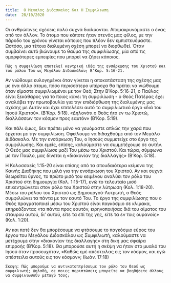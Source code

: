 ```yaml
---
title:  Ο Μεγαλος Διδασκαλος Και Η Συμφιλιωση
date:  28/10/2020
---
```


Οι ανθρώπινες σχέσεις πολύ συχνά διαλύονται. Απομακρυνόμαστε ο ένας από τον άλλον. Το άτομο που κάποτε ήταν στενός μας φίλος, με την πάροδο του χρόνου γίνεται κάποιος που πλέον δεν εμπιστευόμαστε. Ωστόσο, μια τέτοια διαλυμένη σχέση μπορεί να διορθωθεί. Όταν συμβαίνει αυτό βιώνουμε το θαύμα της συμφιλίωσης, μία από τις ομορφότερες εμπειρίες που μπορεί να ζήσει κάποιος.

`Πώς η συμφιλίωση αποτελεί κεντρική ιδέα της ενσάρκωσης του Χριστού και του ρόλου Του ως Μεγάλου Διδασκάλου; Β’Κορ. 5:16-21.`

Αν νιώθουμε ευλογημένοι όταν γίνεται η αποκατάσταση της σχέσης μας με ένα άλλο άτομο, πόσο περισσότερο υπέροχα θα πρέπει να νιώθουμε όταν είμαστε συμφιλιωμένοι με τον Θεό; Στην Β’Κορ. 5:16-21, ο Παύλος είναι ξεκάθαρος για το ποιος κάνει τη συμφιλίωση - ο Θεός Πατέρας έχει αναλάβει την πρωτοβουλία για την επιδιόρθωση της διαλυμένης μας σχέσης με Αυτόν και έχει επιτελέσει αυτό το συμφιλιωτικό έργο «διά του Ιησού Χριστού». (Β’Κορ. 5:18). «Δηλονότι ο Θεός ήτο εν τω Χριστώ, διαλλάσσων τον κόσμον προς εαυτόν» (Β’Κορ. 5:19).

Και πάλι όμως, δεν πρέπει μόνο να γευόμαστε απλώς την χαρά που έρχεται με την συμφιλίωση. Οφείλουμε να διδαχθούμε από τον Μεγάλο Διδάσκαλο. Με την ενσάρκωση Του, ο Ιησούς συμμετείχε στο έργο της συμφιλίωσης. Και εμείς, επίσης, καλούμαστε να συμμετέχουμε σε αυτήν. Ο Θεός μας συμφιλίωσε μαζί Του μέσω του Χριστού. Και τώρα, σύμφωνα με τον Παύλο, μας δίνεται η «διακονίαν της διαλλαγής» (Β’Κορ. 5:18).

Η Κολοσσαείς 1:15-20 είναι επίσης από τα σπουδαιότερα κείμενα της Καινής Διαθήκης που μιλά για την ενσάρκωση του Χριστού. Αν και συχνά θεωρείται ύμνος, το πρώτο μισό του κειμένου αναλύει τον ρόλο του Χριστού στη δημιουργία (Κολ. 1:15-17), ενώ το τελευταίο μισό επικεντρώνεται στον ρόλο του Χριστού στην λύτρωση (Κολ. 1:18-20). Μέσω του ρόλου του Χριστού ως Δημιουργού-Λυτρωτή, ο Θεός συμφιλιώνει τα πάντα με τον εαυτό Του. Το έργο της συμφιλίωσης που ο Θεός πραγματοποιεί μέσω του Χριστού είναι παγκόσμιο σε κλίμακα, επηρεάζοντας «τα πάντα προς εαυτόν, ειρηνοποιήσας διά του αίματος του σταυρού αυτού, δι’ αυτού, είτε τα επί της γης, είτε τα εν τοις ουρανοίς»  (Κολ. 1:20).

Αν και ποτέ δεν θα μπορέσουμε να φτάσουμε το παγκόσμιο εύρος του έργου του Μεγάλου Διδασκάλου ως Συμφιλιωτή, καλούμαστε να μετέχουμε στην «διακονίαν της διαλλαγής» στη δική μας σφαίρα επιρροής (Β’Κορ. 5:18). Θα μπορούσε αυτή η σκέψη να ήταν στο μυαλό του Ιησού όταν προσευχόταν, «Καθώς εμέ απέστειλας εις τον κόσμον, και εγώ απέστειλα αυτούς εις τον κόσμον»; (Ιωάν. 17:18)

`Σκεψη: Πώς μπορούμε να αντικατοπτρίσουμε τον ρόλο του Θεού ως συμφιλιωτή; Δηλαδή, σε ποιες περιπτώσεις μπορείτε να βοηθήσετε άλλους να συμφιλιωθούν μεταξύ τους;`